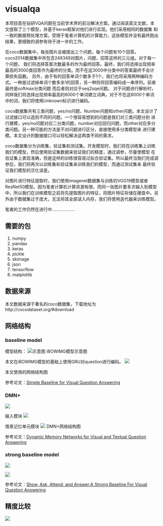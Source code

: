 # visualqa
本项目意在钻研VQA问题在当前学术界的前沿解决方案。通过阅读英文文献，本文提取了三个模型，并基于keras框架对他们进行实现。他们采用相同的数据集
和一致的数据预处理方案。受限于笔者计算机的计算能力，这些模型并没有最终跑出结果，更细致的调参有待于进一步的工作。

在coco数据集中，每张图片会被提出三个问题，每个问题有10个回答。coco2014数据集中共包含248349对图片，问题，回答这样的三元组。对于每一个问题，
我们将选择答案次数最多的作为最终回答。最终，我们将选择出现频率最高的3000类回答作为最终的分类。而不在这3000中分类中的答案最终不会计算损失函数。
另外，由于有的回答单词个数多于1个，我们也将采用两种编码方式。一种是过滤掉单词个数多余1的回答，另一种则将回答编码成一串序列。前者最终是softmax分类问题
而后者则对应于seq2sqe问题。
对于问题进行解析时，同样我们将选择出现频率最高的6000个单词建立词典，对于不在这6000个单词中的词，我们将使用Unknown标识进行编码。

coco数据集共有三类问题，yes/no问题，Number问题和other问题。本文设计了过滤接口可以选则不同的问题。一个很容易想到的问题是我们对三类问题分别
进行建模，yes/no问题对应二分类问题，number对应回归问题，而other对应多分类问题。另一种可能的方法是不对问题进行区分，直接使用多分类模型来
进行建模。本文设计的数据接口可以轻松解决这两类不同的需求。

coco数据集分为训练集，验证集和测试集。开发模型时，我们将在训练集上训练我们的模型，然后使用验证集数据来验证我们的精度，通过调参，尽量使模型
在验证集上表现准确，但是这样的训练很容易过拟合验证集。所以最终当我们完成调参后，我们将再次以训练集和验证集来训练我们的模型，而通过测试集来
最终验证我们模型的泛化误差。

对图片进行特征提取时，我们使用imagenet数据集与训练的VGG19模型或者ResNet50模型。因为笔者计算机计算资源有限，而同一张图片要多次输入到模型
中，所以我们在训练模型之前将先提取图片的特征，将图片特征存储在硬盘中。另外由于数据集过于庞大，无法将其全部读入内存，我们将使用迭代器来训练模型。

笔者的工作仍然在进行中...................

## 需要的包
1. numpy
2. pandas
3. keras
4. pickle
5. skimage
6. json
7. tensorflow
8. matplotlib
## 数据来源
本文数据来源于著名的coco数据集，下载地址为http://cocodataset.org/#download
## 网络结构
### baseline model
模型结构：
![示意图](./picture/iBOWIMG.jpg)
iBOWIMG模型示意图

本文在iBOWIMG模型的基础上使用GRU对question进行编码。
![](./picture/baseline.png.jpg) 

本文使用的网络结构图

参考论文：[Simple Baseline for Visual Question Answering](https://arxiv.org/pdf/1512.02167.pdf)
### DMN+
![](./picture/dmn.jpg)

输入模块
![](./picture/dmn2.png)

情景记忆单元模块
![](./picture/DMN+.png.png)
DMN+网络结构图

参考论文：[Dynamic Memory Networks for Visual and Textual Question Answering](https://arxiv.org/pdf/1603.01417.pdf)
### strong baseline model
![](./picture/strong_baseline.png)

![](./picture/strong_baseline.png.png)


参考论文：[Show, Ask, Attend, and Answer:A Strong Baseline For Visual Question Answering](https://arxiv.org/pdf/1704.03162.pdf)

## 精度比较

![](./picture/strong.jpg)

